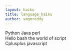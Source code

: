 ```yaml
---
layout: haiku
title: language_haiku
author: vmgmreddy
---
```


Python Java perl<br>
Hello bash the world of script<br>
Cplusplus javascript<br>

